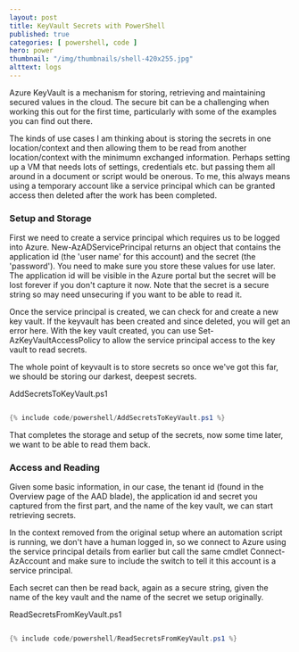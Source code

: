 ```yaml
---
layout: post
title: KeyVault Secrets with PowerShell
published: true 
categories: [ powershell, code ] 
hero: power
thumbnail: "/img/thumbnails/shell-420x255.jpg"
alttext: logs
---
```


Azure KeyVault is a mechanism for storing, retrieving and maintaining secured values in the cloud. The secure bit can be a challenging when working this out 
for the first time, particularly with some of the examples you can find out there. 

The kinds of use cases I am thinking about is storing the secrets in one location/context and then allowing them to be read from another location/context with the 
minimumn exchanged information. Perhaps setting up a VM that needs lots of settings, credentials etc. but passing them all around in a document or script would be 
onerous.  To me, this always means using a temporary account like a service principal which can be granted access then deleted after the work has been completed.


### Setup and Storage

First we need to create a service principal which requires us to be logged into Azure. New-AzADServicePrincipal returns an object that contains the application id (the 'user name' 
for this account) and the secret (the 'password'). You need to make sure you store these values for use later. The application id will be visible in the Azure portal but the 
secret will be lost forever if you don't capture it now. Note that the secret is a secure string so may need unsecuring if you want to be able to read it.

Once the service principal is created, we can check for and create a new key vault. If the keyvault has been created and since deleted, you will get an error here. With the 
key vault created, you can use Set-AzKeyVaultAccessPolicy to allow the service principal access to the key vault to read secrets.

The whole point of keyvault is to store secrets so once we've got this far, we should be storing our darkest, deepest secrets. 

AddSecretsToKeyVault.ps1
```powershell

{% include code/powershell/AddSecretsToKeyVault.ps1 %}

```

That completes the storage and setup of the secrets, now some time later, we want to be able to read them back. 

### Access and Reading 

Given some basic information, in our case, the tenant id (found in the Overview page of the AAD blade), the application id and secret you captured from the first part, 
and the name of the key vault, we can start retrieving secrets. 

In the context removed from the original setup where an automation script is running, we don't have a human logged in, so we connect to Azure using the service 
principal details from earlier but call the same cmdlet Connect-AzAccount and make sure to include the switch to tell it this account is a service principal. 

Each secret can then be read back, again as a secure string, given the name of the key vault and the name of the secret we setup originally. 

ReadSecretsFromKeyVault.ps1
```powershell

{% include code/powershell/ReadSecretsFromKeyVault.ps1 %}

```

